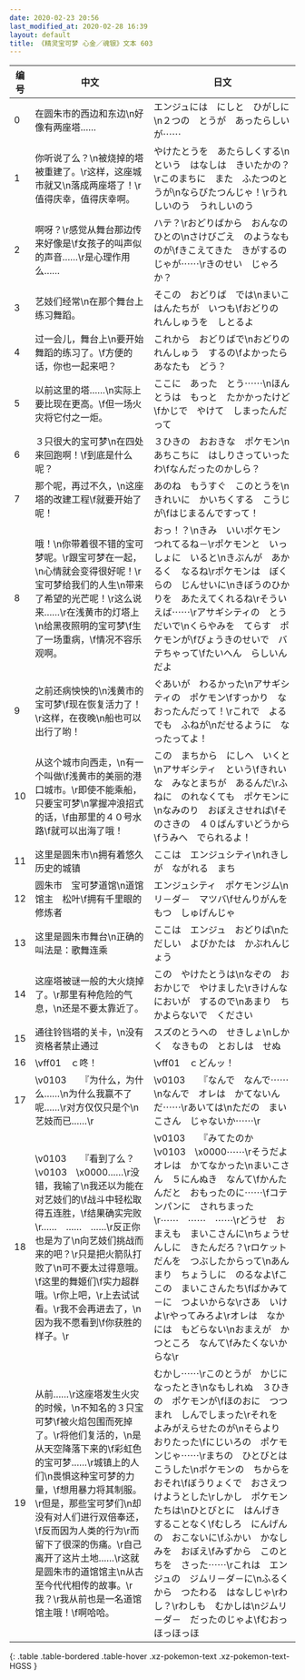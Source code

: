 ```yaml
---
date: 2020-02-23 20:56
last_modified_at: 2020-02-28 16:39
layout: default
title: 《精灵宝可梦 心金／魂银》文本 603
---
```

| 编号 | 中文 | 日文 |
| ---- | ---- | ---- |
| 0 | 在圆朱市的西边和东边\n好像有两座塔…… | エンジュには　にしと　ひがしに\n２つの　とうが　あったらしいが⋯⋯ |
| 1 | 你听说了么？\n被烧掉的塔被重建了。\r这样，这座城市就又\n落成两座塔了！\r值得庆幸，值得庆幸啊。 | やけたとうを　あたらしくする\nという　はなしは　きいたかの？\rこのまちに　また　ふたつのとうが\nならびたつんじゃ！\rうれしいのう　うれしいのう |
| 2 | 啊呀？\r感觉从舞台那边传来好像是\f女孩子的叫声似的声音……\r是心理作用么…… | ハテ？\rおどりばから　おんなのひとの\nさけびごえ　のようなものが\fきこえてきた　きがするのじゃが⋯⋯\rきのせい　じゃろか？ |
| 3 | 艺妓们经常\n在那个舞台上练习舞蹈。 | そこの　おどりば　では\nまいこはんたちが　いつも\fおどりの　れんしゅうを　しとるよ |
| 4 | 过一会儿，舞台上\n要开始舞蹈的练习了。\f方便的话，你也一起来吧？ | これから　おどりばで\nおどりの　れんしゅう　するの\fよかったら　あなたも　どう？ |
| 5 | 以前这里的塔……\n实际上要比现在更高。\f但一场火灾将它付之一炬。 | ここに　あった　とう⋯⋯\nほんとうは　もっと　たかかったけど\fかじで　やけて　しまったんだって |
| 6 | ３只很大的宝可梦\n在四处来回跑啊！\f到底是什么呢？ | ３ひきの　おおきな　ポケモン\nあちこちに　はしりさっていったわ\fなんだったのかしら？ |
| 7 | 那个呢，再过不久，\n这座塔的改建工程\f就要开始了呢！ | あのね　もうすぐ　このとうを\nきれいに　かいちくする　こうじが\fはじまるんですって！ |
| 8 | 哦！\n你带着很不错的宝可梦呢。\r跟宝可梦在一起，\n心情就会变得很好呢！\r宝可梦给我们的人生\n带来了希望的光芒呢！\r这么说来……\r在浅黄市的灯塔上\n给黑夜照明的宝可梦\f生了一场重病，\f情况不容乐观啊。 | おっ！？\nきみ　いいポケモン　つれてるね－\rポケモンと　いっしょに　いると\nきぶんが　あかるく　なるね\rポケモンは　ぼくらの　じんせいに\nきぼうのひかりを　あたえてくれるね\rそういえば⋯⋯\rアサギシティの　とうだいで\nくらやみを　てらす　ポケモンが\fびょうきのせいで　バテちゃって\fたいへん　らしいんだよ |
| 9 | 之前还病怏怏的\n浅黄市的宝可梦\f现在恢复活力了！\r这样，在夜晚\n船也可以出行了哟！ | ぐあいが　わるかった\nアサギシティの　ポケモン\fすっかり　なおったんだって！\rこれで　よるでも　ふねが\nだせるように　なったってよ！ |
| 10 | 从这个城市向西走，\n有一个叫做\f浅黄市的美丽的港口城市。\r即使不能乘船，只要宝可梦\n掌握冲浪招式的话，\f由那里的４０号水路\f就可以出海了哦！ | この　まちから　にしへ　いくと\nアサギシティ　という\fきれいな　みなとまちが　あるんだ\rふねに　のれなくても　ポケモンに\nなみのり　おぼえさせれば\fそのさきの　４０ばんすいどうから\fうみへ　でられるよ！ |
| 11 | 这里是圆朱市\n拥有着悠久历史的城镇 | ここは　エンジュシティ\nれきしが　ながれる　まち |
| 12 | 圆朱市　宝可梦道馆\n道馆馆主　松叶\f拥有千里眼的修炼者 | エンジュシティ　ポケモンジム\nリ－ダ－　マツバ\fせんりがんを　もつ　しゅげんじゃ |
| 13 | 这里是圆朱市舞台\n正确的叫法是：歌舞连乘 | ここは　エンジュ　おどりば\nただしい　よびかたは　かぶれんじょう |
| 14 | 这座塔被谜一般的大火烧掉了。\r那里有种危险的气息，\n还是不要太靠近了。 | この　やけたとうは\nなぞの　おおかじで　やけました\rきけんな　においが　するので\nあまり　ちかよらないで　ください |
| 15 | 通往铃铛塔的关卡，\n没有资格者禁止通过 | スズのとうへの　せきしょ\nしかく　なきもの　とおしは　せぬ |
| 16 | \vff01　ｃ咚！ | \vff01　ｃどんッ！ |
| 17 | \v0103　　『为什么，为什么……\n为什么我赢不了呢……\r对方仅仅只是个\n艺妓而已……\r | \v0103　　『なんで　なんで⋯⋯\nなんで　オレは　かてないんだ⋯⋯\rあいては\nただの　まいこさん　じゃないか⋯⋯\r |
| 18 | \v0103　　『看到了么？\v0103　\x0000……\r没错，我输了\n我还以为能在对艺妓们的\f战斗中轻松取得五连胜，\f结果确实完败\r……　……　……\r反正你也是为了\n向艺妓们挑战而来的吧？\r只是把火箭队打败了\n可不要太过得意哦。\f这里的舞姬们\f实力超群哦。\r你上吧，\r上去试试看。\r我不会再进去了，\n因为我不愿看到\f你获胜的样子。\r | \v0103　　『みてたのか　\v0103　\x0000⋯⋯\rそうだよ　オレは　かてなかった\nまいこさん　５にんぬき　なんて\fかんたんだと　おもったのに⋯⋯\fコテンパンに　されちまった\r⋯⋯　⋯⋯　⋯⋯\rどうせ　おまえも　まいこさんに\nちょうせんしに　きたんだろ？\rロケットだんを　つぶしたからって\nあんまり　ちょうしに　のるなよ\fここの　まいこさんたち\fばかみて－に　つよいからな\rさあ　いけよ\rやってみろよ\rオレは　なかには　もどらない\nおまえが　かつところ　なんて\fみたくないからな\r |
| 19 | 从前……\r这座塔发生火灾的时候，\n不知名的３只宝可梦\f被火焰包围而死掉了。\r将他们复活的，\n是从天空降落下来的\f彩虹色的宝可梦……\r城镇上的人们\n畏惧这种宝可梦的力量，\f想用暴力将其制服。\r但是，那些宝可梦们\n却没有对人们进行双倍奉还，\f反而因为人类的行为\r而留下了很深的伤痛。\r自己离开了这片土地……\r这就是圆朱市的道馆馆主\n从古至今代代相传的故事。\r我？\r我从前也是一名道馆馆主哦！\f啊哈哈。 | むかし⋯⋯\rこのとうが　かじに　なったとき\nなもしれぬ　３ひきの　ポケモンが\fほのおに　つつまれ　しんでしまった\rそれを　よみがえらせたのが\nそらより　おりたった\fにじいろの　ポケモンじゃ⋯⋯\rまちの　ひとびとは　こうした\nポケモンの　ちからを　おそれ\fぼうりょくで　おさえつけようとした\rしかし　ポケモンたちは\nひとびとに　はんげき　することなく\fむしろ　にんげんの　おこないに\fふかい　かなしみを　おぼえ\fみずから　このとちを　さった⋯⋯\rこれは　エンジュの　ジムリ－ダ－に\nふるくから　つたわる　はなしじゃ\rわし？\rわしも　むかしは\nジムリ－ダ－　だったのじゃよ\fむおっほっほっほ |
{: .table .table-bordered .table-hover .xz-pokemon-text .xz-pokemon-text-HGSS }